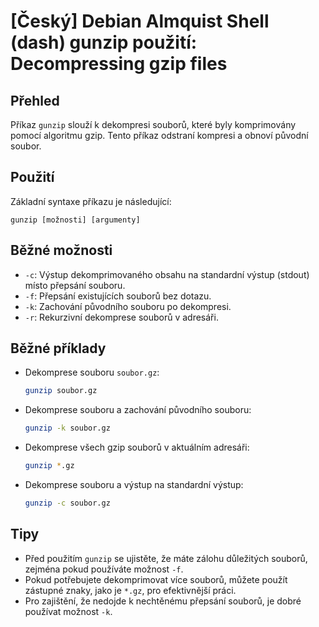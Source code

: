 # [Český] Debian Almquist Shell (dash) gunzip použití: Decompressing gzip files

## Přehled
Příkaz `gunzip` slouží k dekompresi souborů, které byly komprimovány pomocí algoritmu gzip. Tento příkaz odstraní kompresi a obnoví původní soubor.

## Použití
Základní syntaxe příkazu je následující:

```
gunzip [možnosti] [argumenty]
```

## Běžné možnosti
- `-c`: Výstup dekomprimovaného obsahu na standardní výstup (stdout) místo přepsání souboru.
- `-f`: Přepsání existujících souborů bez dotazu.
- `-k`: Zachování původního souboru po dekompresi.
- `-r`: Rekurzivní dekomprese souborů v adresáři.

## Běžné příklady
- Dekomprese souboru `soubor.gz`:

  ```bash
  gunzip soubor.gz
  ```

- Dekomprese souboru a zachování původního souboru:

  ```bash
  gunzip -k soubor.gz
  ```

- Dekomprese všech gzip souborů v aktuálním adresáři:

  ```bash
  gunzip *.gz
  ```

- Dekomprese souboru a výstup na standardní výstup:

  ```bash
  gunzip -c soubor.gz
  ```

## Tipy
- Před použitím `gunzip` se ujistěte, že máte zálohu důležitých souborů, zejména pokud používáte možnost `-f`.
- Pokud potřebujete dekomprimovat více souborů, můžete použít zástupné znaky, jako je `*.gz`, pro efektivnější práci.
- Pro zajištění, že nedojde k nechtěnému přepsání souborů, je dobré používat možnost `-k`.